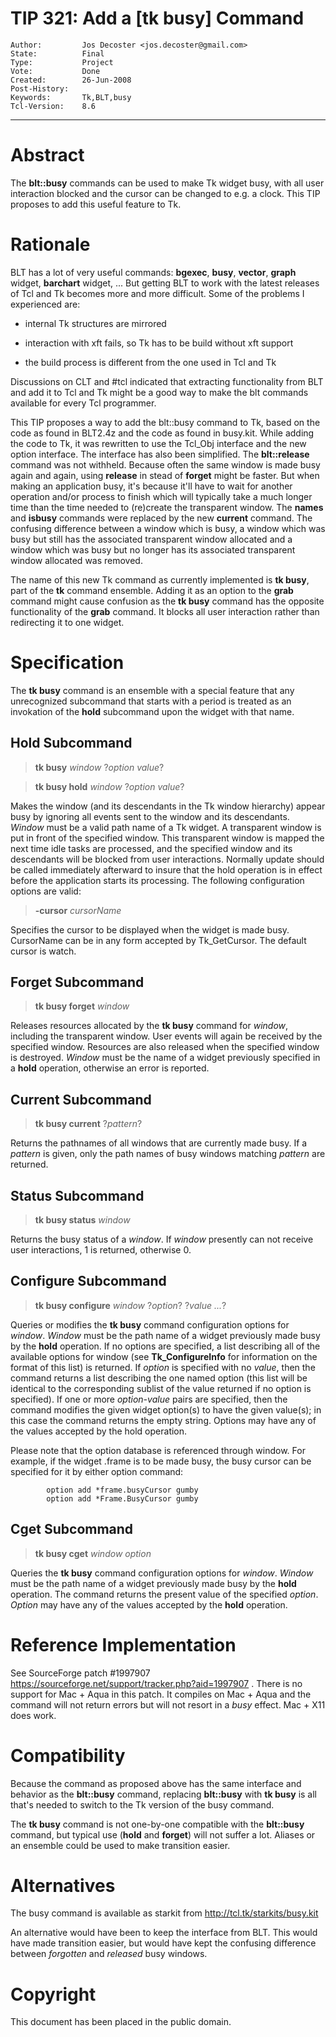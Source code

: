 # TIP 321: Add a [tk busy] Command
	Author:         Jos Decoster <jos.decoster@gmail.com>
	State:          Final
	Type:           Project
	Vote:           Done
	Created:        26-Jun-2008
	Post-History:   
	Keywords:       Tk,BLT,busy
	Tcl-Version:    8.6
-----

# Abstract

The **blt::busy** commands can be used to make Tk widget busy, with all user
interaction blocked and the cursor can be changed to e.g. a clock. This TIP
proposes to add this useful feature to Tk.

# Rationale

BLT has a lot of very useful commands: **bgexec**, **busy**, **vector**,
**graph** widget, **barchart** widget, ... But getting BLT to work with
the latest releases of Tcl and Tk becomes more and more difficult. Some of the
problems I experienced are:

 * internal Tk structures are mirrored

 * interaction with xft fails, so Tk has to be build without xft support

 * the build process is different from the one used in Tcl and Tk

Discussions on CLT and \#tcl indicated that extracting functionality from BLT
and add it to Tcl and Tk might be a good way to make the blt commands
available for every Tcl programmer.

This TIP proposes a way to add the blt::busy command to Tk, based on the code
as found in BLT2.4z and the code as found in busy.kit. While adding the code
to Tk, it was rewritten to use the Tcl\_Obj interface and the new option
interface. The interface has also been simplified. The **blt::release**
command was not withheld. Because often the same window is made busy again and
again, using **release** in stead of **forget** might be faster. But when
making an application busy, it's because it'll have to wait for another
operation and/or process to finish which will typically take a much longer
time than the time needed to \(re\)create the transparent window. The
**names** and **isbusy** commands were replaced by the new **current**
command. The confusing difference between a window which is busy, a window
which was busy but still has the associated transparent window allocated and a
window which was busy but no longer has its associated transparent window
allocated was removed.

The name of this new Tk command as currently implemented is **tk busy**,
part of the **tk** command ensemble. Adding it as an option to the
**grab** command might cause confusion as the **tk busy** command has the
opposite functionality of the **grab** command. It blocks all user
interaction rather than redirecting it to one widget.

# Specification

The **tk busy** command is an ensemble with a special feature that any
unrecognized subcommand that starts with a period is treated as an invokation
of the **hold** subcommand upon the widget with that name.

## Hold Subcommand

 > **tk busy** _window_ ?_option value_?

 > **tk busy hold** _window_ ?_option value_?

Makes the window \(and its descendants in the Tk window hierarchy\) appear busy by
ignoring all events sent to the window and its descendants. _Window_ must be a
valid path name of a Tk widget. A transparent window is put in front of the
specified window. This transparent window is mapped the next time idle tasks are
processed, and the specified window and its descendants will be blocked from
user interactions. Normally update should be called immediately afterward to
insure that the hold operation is in effect before the application starts its
processing. The following configuration options are valid:

 > **-cursor** _cursorName_ 

Specifies the cursor to be displayed when the widget is made busy. CursorName can be in any form accepted by Tk\_GetCursor. The default cursor is watch.

## Forget Subcommand

 > **tk busy forget** _window_

Releases resources allocated by the **tk busy** command for _window_,
including the transparent window. User events will again be received by the
specified window. Resources are also released when the specified window is
destroyed. _Window_ must be the name of a widget previously specified in a
**hold** operation, otherwise an error is reported.

## Current Subcommand

 > **tk busy current** ?_pattern_?

Returns the pathnames of all windows that are currently made busy. If a
_pattern_ is given, only the path names of busy windows matching _pattern_
are returned.

## Status Subcommand

 > **tk busy status** _window_

Returns the busy status of a _window_. If _window_ presently can not
receive user interactions, 1 is returned, otherwise 0.

## Configure Subcommand

 > **tk busy configure** _window_ ?_option_? ?_value ..._?

Queries or modifies the **tk busy** command configuration options for
_window_. _Window_ must be the path name of a widget previously made busy
by the **hold** operation. If no options are specified, a list describing
all of the available options for window \(see **Tk\_ConfigureInfo** for
information on the format of this list\) is returned. If _option_ is
specified with no _value_, then the command returns a list describing the
one named option \(this list will be identical to the corresponding sublist of
the value returned if no option is specified\). If one or more _option-value_
pairs are specified, then the command modifies the given widget option\(s\) to
have the given value\(s\); in this case the command returns the empty
string. Options may have any of the values accepted by the hold operation.

Please note that the option database is referenced through window. For
example, if the widget .frame is to be made busy, the busy cursor can be
specified for it by either option command:

	        option add *frame.busyCursor gumby
	        option add *Frame.BusyCursor gumby

## Cget Subcommand

 > **tk busy cget** _window option_

Queries the **tk busy** command configuration options for _window_.
_Window_ must be the path name of a widget previously made busy by the
**hold** operation. The command returns the present value of the specified
_option_. _Option_ may have any of the values accepted by the **hold**
operation.

# Reference Implementation

See SourceForge patch \#1997907
<https://sourceforge.net/support/tracker.php?aid=1997907> . There is no support
for Mac \+ Aqua in this patch. It compiles on Mac \+ Aqua and the command will
not return errors but will not resort in a _busy_ effect. Mac \+ X11 does
work.

# Compatibility

Because the command as proposed above has the same interface and behavior as
the **blt::busy** command, replacing **blt::busy** with **tk busy** is
all that's needed to switch to the Tk version of the busy command.

The **tk busy** command is not one-by-one compatible with the
**blt::busy** command, but typical use \(**hold** and **forget**\) will
not suffer a lot. Aliases or an ensemble could be used to make transition
easier.

# Alternatives

The busy command is available as starkit from <http://tcl.tk/starkits/busy.kit>

An alternative would have been to keep the interface from BLT. This would have
made transition easier, but would have kept the confusing difference between
_forgotten_ and _released_ busy windows.

# Copyright

This document has been placed in the public domain.

